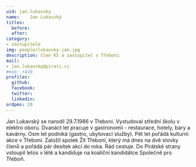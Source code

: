 ```yaml
---
uid: jan.lukavsky
name:    Jan Lukavský
titles:
  before: 
  after:
category:
- zastupitele
img: people/lukavsky-jan.jpg
description: člen KS a zastupitel v Třeboni 
mail:
- jan.lukavsky@pirati.cz
#mob: +420
profiles:
  github:
  facebook:				
  twitter:
  linkedin:
ordpms: 20 
---
```


Jan Lukavský se narodil 29.7.1986 v Třeboni. Vystudoval střední školu v elektro oboru. Dvanáct let pracuje v gastronomii - restaurace, hotely, bary a kavárny. Osm let podniká (gastro, ubytovací služby). Pět let pořádá kulturní akce v Třeboni. Založil spolek Žít Třeboní, který má dnes na dvě stovky členů a pořádá pár desítek akcí do roka. Rád cestuje. Do Pirátské strany vstoupil letos v létě a kandiduje na koaliční kandidátce Společně pro Třeboň.
